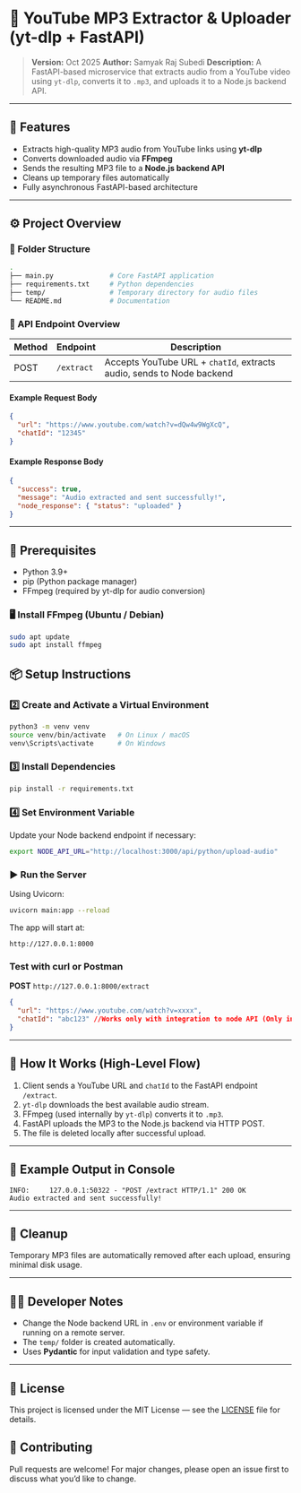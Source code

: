 # 🎵 YouTube MP3 Extractor & Uploader (yt-dlp + FastAPI)

> **Version:** Oct 2025
> **Author:** Samyak Raj Subedi
> **Description:**
> A FastAPI-based microservice that extracts audio from a YouTube video using `yt-dlp`, converts it to `.mp3`, and uploads it to a Node.js backend API.

---

## 🚀 Features

- Extracts high-quality MP3 audio from YouTube links using **yt-dlp**
- Converts downloaded audio via **FFmpeg**
- Sends the resulting MP3 file to a **Node.js backend API**
- Cleans up temporary files automatically
- Fully asynchronous FastAPI-based architecture

---

## ⚙️ Project Overview

### 📁 Folder Structure

```bash
.
├── main.py              # Core FastAPI application
├── requirements.txt     # Python dependencies
├── temp/                # Temporary directory for audio files
└── README.md            # Documentation
```

### 🧩 API Endpoint Overview

| Method | Endpoint   | Description                                                           |
| ------ | ---------- | --------------------------------------------------------------------- |
| POST   | `/extract` | Accepts YouTube URL + `chatId`, extracts audio, sends to Node backend |

#### Example Request Body

```json
{
  "url": "https://www.youtube.com/watch?v=dQw4w9WgXcQ",
  "chatId": "12345"
}
```

#### Example Response Body

```json
{
  "success": true,
  "message": "Audio extracted and sent successfully!",
  "node_response": { "status": "uploaded" }
}
```

---

## 🧰 Prerequisites

- Python 3.9+
- pip (Python package manager)
- FFmpeg (required by yt-dlp for audio conversion)

### 🖥️ Install FFmpeg (Ubuntu / Debian)

```bash
sudo apt update
sudo apt install ffmpeg
```

## 📦 Setup Instructions

### 2️⃣ Create and Activate a Virtual Environment

```bash
python3 -m venv venv
source venv/bin/activate   # On Linux / macOS
venv\Scripts\activate      # On Windows
```

### 3️⃣ Install Dependencies

```bash
pip install -r requirements.txt
```

### 4️⃣ Set Environment Variable

Update your Node backend endpoint if necessary:

```bash
export NODE_API_URL="http://localhost:3000/api/python/upload-audio"
```

### ▶️ Run the Server

Using Uvicorn:

```bash
uvicorn main:app --reload
```

The app will start at:

```
http://127.0.0.1:8000
```

### Test with curl or Postman

**POST** `http://127.0.0.1:8000/extract`

```json
{
  "url": "https://www.youtube.com/watch?v=xxxx",
  "chatId": "abc123" //Works only with integration to node API (Only in this project)
}
```

---

## 🧠 How It Works (High-Level Flow)

1. Client sends a YouTube URL and `chatId` to the FastAPI endpoint `/extract`.
2. `yt-dlp` downloads the best available audio stream.
3. FFmpeg (used internally by `yt-dlp`) converts it to `.mp3`.
4. FastAPI uploads the MP3 to the Node.js backend via HTTP POST.
5. The file is deleted locally after successful upload.

---

## 🧾 Example Output in Console

```text
INFO:     127.0.0.1:50322 - "POST /extract HTTP/1.1" 200 OK
Audio extracted and sent successfully!
```

---

## 🧹 Cleanup

Temporary MP3 files are automatically removed after each upload, ensuring minimal disk usage.

---

## 🧑‍💻 Developer Notes

- Change the Node backend URL in `.env` or environment variable if running on a remote server.
- The `temp/` folder is created automatically.
- Uses **Pydantic** for input validation and type safety.

---

## 📄 License

This project is licensed under the MIT License — see the [LICENSE](LICENSE) file for details.

## 🤝 Contributing

Pull requests are welcome! For major changes, please open an issue first to discuss what you’d like to change.
